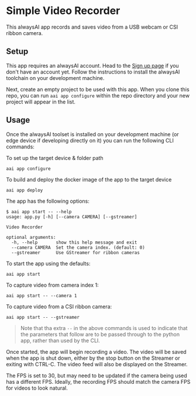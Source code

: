 # Simple Video Recorder
This alwaysAI app records and saves video from a USB webcam or CSI ribbon camera.

## Setup
This app requires an alwaysAI account. Head to the [Sign up page](https://www.alwaysai.co/dashboard) if you don't have an account yet. Follow the instructions to install the alwaysAI toolchain on your development machine.

Next, create an empty project to be used with this app. When you clone this repo, you can run `aai app configure` within the repo directory and your new project will appear in the list.

## Usage
Once the alwaysAI toolset is installed on your development machine (or edge device if developing directly on it) you can run the following CLI commands:

To set up the target device & folder path

`aai app configure`

To build and deploy the docker image of the app to the target device

`aai app deploy`

The app has the following options:

```
$ aai app start -- --help
usage: app.py [-h] [--camera CAMERA] [--gstreamer]

Video Recorder

optional arguments:
  -h, --help       show this help message and exit
  --camera CAMERA  Set the camera index. (default: 0)
  --gstreamer      Use GStreamer for ribbon cameras
```

To start the app using the defaults:

`aai app start`

To capture video from camera index 1:

`aai app start -- --camera 1`

To capture video from a CSI ribbon camera:

`aai app start -- --gstreamer`

> Note that tha extra `--` in the above commands is used to indicate that the parameters that follow are to be passed through to the python app, rather than used by the CLI.

Once started, the app will begin recording a video.  The video will be saved when the app is shut down, either by the stop button on the Streamer or exiting with CTRL-C. The video feed will also be displayed on the Streamer.

The FPS is set to 30, but may need to be updated if the camera being used has a different FPS. Ideally, the recording FPS should match the camera FPS for videos to look natural.
